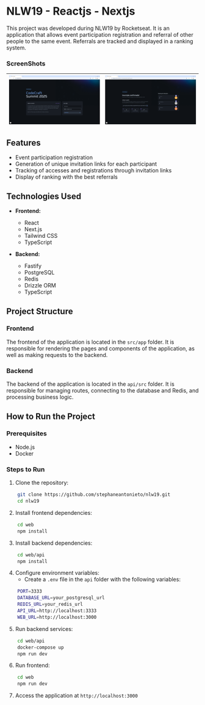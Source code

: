 # NLW19 - Reactjs - Nextjs 

This project was developed during NLW19 by Rocketseat. It is an application that allows event participation registration and referral of other people to the same event. Referrals are tracked and displayed in a ranking system.

### ScreenShots

| ![Imagem 1](/screenshot/RegisterScreen.svg) | ![Imagem 2](/screenshot/RankingScreen.svg) |
|--------------------------|--------------------------|

## Features

- Event participation registration
- Generation of unique invitation links for each participant
- Tracking of accesses and registrations through invitation links
- Display of ranking with the best referrals

## Technologies Used

- **Frontend:**
  - React
  - Next.js
  - Tailwind CSS
  - TypeScript

- **Backend:**
  - Fastify
  - PostgreSQL
  - Redis
  - Drizzle ORM
  - TypeScript

## Project Structure

### Frontend

The frontend of the application is located in the `src/app` folder. It is responsible for rendering the pages and components of the application, as well as making requests to the backend.

### Backend

The backend of the application is located in the `api/src` folder. It is responsible for managing routes, connecting to the database and Redis, and processing business logic.

## How to Run the Project

### Prerequisites

- Node.js
- Docker

### Steps to Run

1. Clone the repository:
```sh
    git clone https://github.com/stephaneantonieto/nlw19.git
    cd nlw19
```
2. Install frontend dependencies:
```sh
    cd web
    npm install
```
3. Install backend dependencies:
```sh
    cd web/api
    npm install
```
4. Configure environment variables:
   - Create a `.env` file in the `api` folder with the following variables:
```sh
    PORT=3333
    DATABASE_URL=your_postgresql_url
    REDIS_URL=your_redis_url
    API_URL=http://localhost:3333
    WEB_URL=http://localhost:3000
```
5. Run backend services:
```sh
    cd web/api
    docker-compose up
    npm run dev
```
6. Run frontend:
```sh
    cd web
    npm run dev
```
7. Access the application at `http://localhost:3000`
